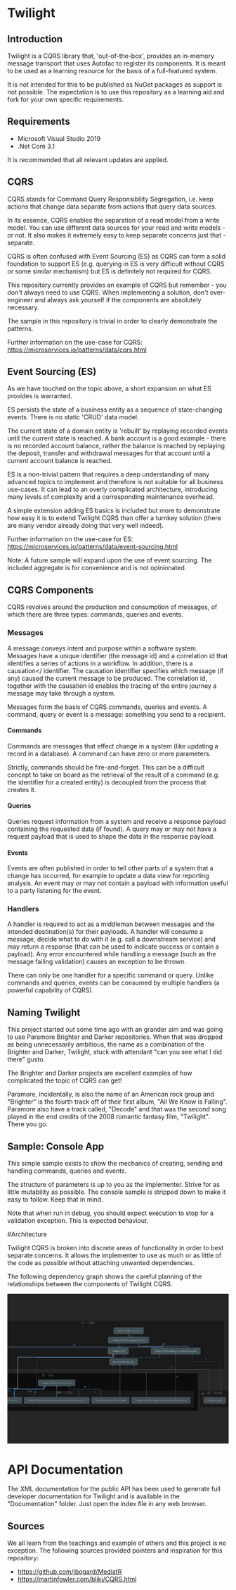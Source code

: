 # Twilight

## Introduction

Twilight is a CQRS library that, 'out-of-the-box', provides an in-memory message transport that uses Autofac to register its components. It is meant to be used as a learning resource for the basis of a full-featured system.

It is not intended for this to be published as NuGet packages as support is not possible. The expectation is to use this repository as a learning aid and fork for your own specific requirements.

## Requirements

- Microsoft Visual Studio 2019
- .Net Core 3.1

It is recommended that all relevant updates are applied.

## CQRS

CQRS stands for Command Query Responsibility Segregation, i.e. keep actions that change data separate from actions that query data sources.

In its essence, CQRS enables the separation of a read model from a write model. You can use different data sources for your read and write models - or not. It also makes it extremely easy to keep separate concerns just that - separate.

CQRS is often confused with Event Sourcing (ES) as CQRS can form a solid foundation to support ES (e.g. querying in ES is very difficult without CQRS or some similar mechanism) but ES is definitely not required for CQRS.

This repository currently provides an example of CQRS but remember - you don't always need to use CQRS. When implementing a solution, don't over-engineer and always ask yourself if the components are absolutely necessary.

The sample in this repository is trivial in order to clearly demonstrate the patterns.

Further information on the use-case for CQRS: https://microservices.io/patterns/data/cqrs.html

## Event Sourcing (ES)

As we have touched on the topic above, a short expansion on what ES provides is warranted.

ES persists the state of a business entity as a sequence of state-changing events. There is no static 'CRUD' data model.

The current state of a domain entity is 'rebuilt' by replaying recorded events until the current state is reached. A bank account is a good example - there is no recorded account balance, rather the balance is reached by replaying the deposit, transfer and withdrawal messages for that account until a current account balance is reached.

ES is a non-trivial pattern that requires a deep understanding of many advanced topics to implement and therefore is not suitable for all business use-cases. It can lead to an overly complicated architecture, introducing many levels of complexity and a corresponding maintenance overhead.

A simple extension adding ES basics is included but more to demonstrate how easy it is to extend Twilight CQRS than offer a turnkey solution (there are many vendor already doing that very well indeed).

Further information on the use-case for ES: https://microservices.io/patterns/data/event-sourcing.html

Note: A future sample will expand upon the use of event sourcing. The included aggregate is for convenience and is not opinionated.

## CQRS Components

CQRS revolves around the production and consumption of messages, of which there are three types: commands, queries and events.

### Messages

A message conveys intent and purpose within a software system. Messages have a unique identifier (the message id) and a correlation id that identifies a series of actions in a workflow. In addition, there is a causation</ identifier. The causation identifier specifies which message (if any) caused the current message to be produced. The correlation id, together with the causation id enables the tracing of the entire journey a message may take through a system.

Messages form the basis of CQRS commands, queries and events. A command, query or event is a message: something you send to a recipient.

#### Commands

Commands are messages that effect change in a system (like updating a record in a database). A command can have zero or more parameters.

Strictly, commands should be fire-and-forget. This can be a difficult concept to take on board as the retrieval of the result of a command (e.g. the identifier for a created entity) is decoupled from the process that creates it.

#### Queries

Queries request information from a system and receive a response payload containing the requested data (if found). A query may or may not have a request payload that is used to shape the data in the response payload.

#### Events

Events are often published in order to tell other parts of a system that a change has occurred, for example to update a data view for reporting analysis. An event may or may not contain a payload with information useful to a party listening for the event.

### Handlers

A handler is required to act as a middleman between messages and the intended destination(s) for their payloads. A handler will consume a message, decide what to do with it (e.g. call a downstream service) and may return a response (that can be used to indicate success or contain a payload). Any error encountered while handling a message (such as the message failing validation) causes an exception to be thrown.

There can only be one handler for a specific command or query. Unlike commands and queries, events can be consumed by multiple handlers (a powerful capability of CQRS).

## Naming **Twilight**

This project started out some time ago with an grander aim and was going to use Paramore Brighter and Darker repositories. When that was dropped as being unnecessarily ambitious, the name as a combination of the Brighter and Darker, Twilight, stuck with attendant "can you see what I did there" gusto.

The Brighter and Darker projects are excellent examples of how complicated the topic of CQRS can get!

Paramore, incidentally, is also the name of an American rock group and "Brighter" is the fourth track off of their first album, "All We Know is Falling". Paramore also have a track called, "Decode" and that was the second song played in the end credits of the 2008 romantic fantasy film, "Twilight". There you go.

## Sample: Console App

This simple sample exists to show the mechanics of creating, sending and handling commands, queries and events.

The structure of parameters is up to you as the implementer. Strive for as little mutability as possible. The console sample is stripped down to make it easy to follow. Keep that in mind.

Note that when run in debug, you should expect execution to stop for a validation exception. This is expected behaviour.

#Architecture

Twilight CQRS is broken into discrete areas of functionality in order to best separate concerns. It allows the implementer to use as much or as little of the code as possible without attaching unwanted dependencies.

The following dependency graph shows the careful planning of the relationships between the components of Twilight CQRS.

![Dependencies Graph](DependenciesGraph.png)

# API Documentation

The XML documentation for the public API has been used to generate full developer documentation for Twilight and is available in the "Documentation" folder. Just open the index file in any web browser.

## Sources

We all learn from the teachings and example of others and this project is no exception. The following sources provided pointers and inspiration for this repository:

- https://github.com/jbogard/MediatR
- https://martinfowler.com/bliki/CQRS.html
